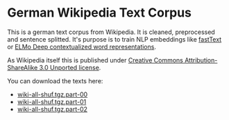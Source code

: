 # German Wikipedia Text Corpus
This is a german text corpus from Wikipedia. It is cleaned, preprocessed and sentence splitted. It's purpose is to train NLP embeddings like [fastText](https://fasttext.cc/) or [ELMo Deep contextualized word representations](https://allennlp.org/elmo).

As Wikipedia itself this is published under [Creative Commons Attribution-ShareAlike 3.0 Unported license](https://de.wikipedia.org/wiki/Wikipedia:Lizenzbestimmungen_Creative_Commons_Attribution-ShareAlike_3.0_Unported). 

You can download the texts here: 
- [wiki-all-shuf.tgz.part-00](https://github.com/t-systems-on-site-services-gmbh/german-wikipedia-text-corpus/releases/download/files_2/wiki-all-shuf.tgz.part-00)
- [wiki-all-shuf.tgz.part-01](https://github.com/t-systems-on-site-services-gmbh/german-wikipedia-text-corpus/releases/download/files_2/wiki-all-shuf.tgz.part-01)
- [wiki-all-shuf.tgz.part-02](https://github.com/t-systems-on-site-services-gmbh/german-wikipedia-text-corpus/releases/download/files_2/wiki-all-shuf.tgz.part-02)

